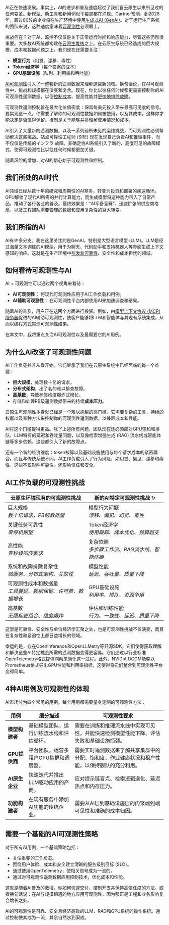 AI正在快速发展。事实上，AI的进步和普及速度超过了我们自云原生以来所见过的任何变革。新模型、新工具和新用例似乎每周都在涌现。Gartner预测，到2026年，超过80%的企业将在生产环境中使用[生成式AI (GenAI)](https://thenewstack.io/genai-is-quickly-reinventing-it-operations-leaving-many-behind/)。对于运行生产系统的团队来说，这种速度意味着[可观测性](https://thenewstack.io/introduction-to-observability/)必须跟上。

挑战何在？对于AI，监控不仅仅是关于正常运行时间和响应能力，尽管这些仍然很重要。大多数AI系统都构建在[云原生堆栈](https://thenewstack.io/introduction-to-cloud-native-computing/)之上。在云原生系统已经造成的巨大规模、成本和数据问题之上，我们现在还需要关注：

*   **模型行为**（幻觉、漂移、毒性）
*   **Token经济学**（每个答案的成本）
*   **GPU基础设施**（队列、利用率和吞吐量）

[AI可观测性](https://chronosphere.io/solutions/scale-ai-operations/?utm_source=TNS&utm_medium=sponsored-content)引入了一整套新的遥测数据来理解这些新领域。换句话说，在AI可观测性中，挑战和规模都在演变和复合。现在，你比以往任何时候都更需要控制你的AI可观测性遥测数据，以便[控制成本](https://chronosphere.io/solutions/control-costs/?utm_source=TNS&utm_medium=sponsored-content)、提高性能并[更快地排除故障](https://chronosphere.io/platform/ddx/?utm_source=TNS&utm_medium=sponsored-content)。

可观测性遥测控制旨在最大化价值密度：保留每美元投入带来最高可见度的信号。要实现这一点，你需要了解你的可观测性数据如何被使用，以及其成本，这样你才能决定是否值得保留。控制是关于能够并排理解使用情况和成本。

AI引入了大量新的遥测数据，以及一系列前所未见的运维挑战，而可观测性必须帮助解决这些挑战。站点可靠性工程师 (SRE) 现在发现自己负责AI和推理事件，而不仅仅是传统的インフラ 故障。非确定性AI系统引入了新的、高度可见的故障模式，使得可观测性比以往任何时候都更加关键。

随着风险的增加，对AI的信心始于可观测性和控制。

## **我们所处的AI时代**

AI领域已经从数十年的研究和周期性的AI寒冬，转变为投资和部署的疾速循环。GPU解锁了现代AI所需的并行计算能力，而生成模型将这种能力带入了日常产品，推动了各行各业的普及。最终效果是：“AI军备竞赛”、迅速扩张的供应商格局，以及工程团队需要管理的数据和应用复杂性的巨大转变。

## **我们所指的AI**

AI有许多分支。我在这里关注的是GenAI，特别是大型语言模型 (LLM)。LLM是经过海量文本训练的AI模型，用于为聊天、代码助手和支持机器人等界面生成上下文感知的响应。这就是在生产环境中[引发新可靠性](https://chronosphere.io/platform/scalable-and-reliable-data-stores/?utm_source=TNS&utm_medium=sponsored-content)、安全性和成本担忧的领域。

## **如何看待可观测性与AI**

AI + 可观测性可以通过两个视角来看待：

*   **AI可观测性：** 将现代可观测性应用于AI工作负载和用例。
*   **AI辅助可观测性：** 在可观测性平台内部使用AI来加速调查和结果。

随着AI的普及，用户正在这两个方面进行投资。例如，由[模型上下文协议 (MCP) 服务器](https://github.com/chronosphereio/chronosphere-mcp?utm_source=TNS&utm_medium=sponsored-content)促进的AI辅助可观测性，使客户能够将LLM和智能体与其现有系统集成，从而以编程方式实现可观测性结果。

在本文中，我将重点关注AI可观测性以及最需要它的AI用例。

## **为什么AI改变了可观测性问题**

AI工作负载并非从零开始。它们继承了我们在云原生系统中已经面临的每一个难题：

*   **巨大规模**，处理数十亿的请求。
*   **分布式架构**，出了名的难以排查故障。
*   [**高基数**](https://chronosphere.io/learn/what-is-high-cardinality/?utm_source=TNS&utm_medium=sponsored-content)，导致标签维度爆炸式增长。
*   存储和处理PB级遥测数据带来的持续**成本压力**。

云原生可观测性本身就已经是一个难以逾越的高门槛，它需要复杂的工具、持续的权衡以及某种方法来控制你的可观测性遥测数据，以兼顾成本和性能。

AI将这个门槛提得更高。除了上述所有问题，团队现在还必须应对GPU饱和和排队、LLM特有的延迟和吞吐量问题，以及像检索增强生成 (RAG) 流水线或智能体链等多步依赖，这些都引入了新的故障点。

还有一个新的经济维度：token核算以及基础设施使用与每个请求成本的紧密耦合。而且与传统系统不同，AI工作负载引入了行为风险，如幻觉、偏见、漂移和毒性，这些不仅影响可靠性，还影响信任和安全。

## AI工作负载的可观测性挑战

| **云原生环境现有的可观测性挑战** | **新的AI特定可观测性挑战 ✨** |
| --- | --- |
| 巨大规模<br>*数十亿请求，PB级数据量* | 模型行为问题<br>*漂移、偏见、幻觉、毒性* |
| 关键任务可靠性<br>*零停机期望* | Token经济学<br>*使用跟踪、成本优化、预算超支* |
| 高性能<br>*亚秒级响应要求* | 复杂依赖<br>*多步骤工作流、RAG流水线、智能体链* |
| 系统和故障排除复杂性<br>*微服务、分布式架构、关联性* | 模型性能<br>*延迟、吞吐量、质量下降* |
| 可观测性成本和数据量<br>*工具蔓延、数据保留、许可费、数据增长* | GPU基础设施<br>*利用率、排队、资源争用* |
| 高基数<br>*无限标签组合、维度爆炸* | 评估和训练性能<br>*行为、一致性、延迟、质量下降* |

这里是可靠性、安全性与单位经济学汇聚之处，也是可观测性挑战不仅演变，而且在复杂性和紧迫性上都日益增长的领域。

幸运的是，存在OpenInference和OpenLLMetry等开源SDK，它们使得获取理解和解决这些AI特定挑战所需的遥测数据变得更容易。它们通过以行业标准OpenTelemetry格式提供洞察来简化这一过程。此外，NVIDIA DCGM能够以Prometheus格式导出GPU性能和利用率指标，这使得将它们整合到可观测性平台变得简单。

## **4种AI用例及可观测性的体现**

AI市场分为四个常见的用例。每个用例都需要量身定制的可观测性方法：

| **用例** | **细分描述** | **可观测性要求** |
| --- | --- | --- |
| **模型构建者** | 基础模型团队，运行训练流水线和评估循环。 | 需要在训练和推理流水线中实现可见性，并能快速检测模型性能下降、评估失败和基础设施瓶颈。 |
| **GPU提供商** | 平台团队，运营多租户GPU集群和调度器。 | 需要实时遥测数据来了解共享集群中的分配、饱和度、作业健康状况和租户性能，以保持舰队的充分利用。 |
| **AI原生企业** | 快速迭代并推出LLM驱动应用的产商。 | 应对提示链盲点、检索逻辑退化、延迟热点和内存压力。 |
| **功能构建者** | 在现有服务中添加AI功能的传统企业。 | 需要从AI层到基础设施层的内聚端到端可见性和准确的成本归因。 |

## **需要一个基础的AI可观测性策略**

对于所有AI用例，一个基础策略包括：

*   关注重要的工作负载。
*   围绕用户体验、成本和安全建立清晰的服务级别目标 (SLO)。
*   通过使用OpenTelemetry，使相关信号成为一流的。
*   通过对可观测性遥测数据应用控制技术，优化成本和性能。

这就是随着AI普及的激增，你如何快速交付、控制开支并保持高信任度的方法。或者换句话说：在AI与规模相遇的地方应用可观测性，因为那正是工程和业务影响复合增长之处。

AI的可观测性是可靠、安全且经济高效的LLM、RAG和GPU系统的操作系统。通过控制使其成为一流，其余自然水到渠成。